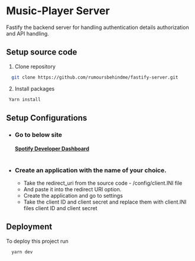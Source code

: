 
# Music-Player Server
Fastify the backend server for handling authentication details authorization and API handling.



## Setup source code

1. Clone repository

```bash
  git clone https://github.com/rumoursbehindme/fastify-server.git
```

2. Install packages
```bash
 Yarn install
```
## Setup Configurations
* ### Go to below site
   #### [Spotify Developer Dashboard](https://developer.spotify.com/dashboard)
#
* ### Create an application with the name of your choice.
    * Take the redirect_uri from the source code - /config/client.INI file
    * And paste it into the redirect URI option.
    * Create the application and go to settings
    * Take the client ID and client secret and replace them with client.INI files client ID and client secret


## Deployment

To deploy this project run

```bash
  yarn dev
```


